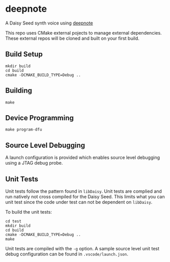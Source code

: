 # deepnote

A Daisy Seed synth voice using [deepnote](https://github.com/davidirvine/deepnote)

This repo uses CMake external pojects to manage external dependencies. These external repos will be cloned and built on your first build.

## Build Setup
```
mkdir build
cd build
cmake -DCMAKE_BUILD_TYPE=Debug ..
```

## Building
```
make
```

## Device Programming
```
make program-dfu
```

## Source Level Debugging
A launch configuration is provided which enables source level debugging using a JTAG debug probe.

## Unit Tests
Unit tests follow the pattern found in `libDaisy`. Unit tests are complied and run natively not cross compiled for the Daisy Seed. This limits what you can unit test since the code under test can not be dependent on `libDaisy`.

To build the unit tests:
```
cd test
mkdir build
cd build
cmake -DCMAKE_BUILD_TYPE=Debug ..
make
```

Unit tests are compiled with the `-g` option. A sample source level unit test debug configuration can be found in `.vscode/launch.json`.
